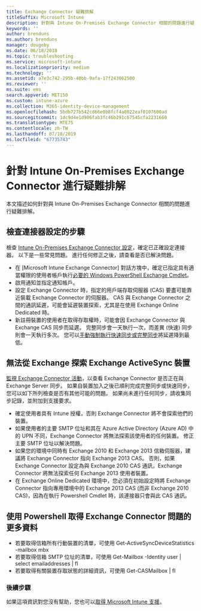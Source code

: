 ```yaml
---
title: Exchange Connector 疑難排解
titleSuffix: Microsoft Intune
description: 針對與 Intune On-Premises Exchange Connector 相關的問題進行疑難排解。
keywords: ''
author: brenduns
ms.author: brenduns
manager: dougeby
ms.date: 06/18/2018
ms.topic: troubleshooting
ms.service: microsoft-intune
ms.localizationpriority: medium
ms.technology: ''
ms.assetid: a7e3c742-295b-40bb-9afa-17f243062500
ms.reviewer: ''
ms.suite: ems
search.appverid: MET150
ms.custom: intune-azure
ms.collection: M365-identity-device-management
ms.openlocfilehash: 5bdb727b542cd66e0b8fcf4a0822eaf0107600ad
ms.sourcegitcommit: 1dc9d4e1d906fab3fc46b291c67545cfa2231660
ms.translationtype: MTE75
ms.contentlocale: zh-TW
ms.lasthandoff: 07/10/2019
ms.locfileid: "67735743"
---
```

# <a name="troubleshoot-the-intune-on-premises-exchange-connector"></a>針對 Intune On-Premises Exchange Connector 進行疑難排解

本文描述如何針對與 Intune On-Premises Exchange Connector 相關的問題進行疑難排解。

## <a name="steps-for-checking-the-connector-configuration"></a>檢查連接器設定的步驟 

檢查 [Intune On-Premises Exchange Connector 設定](exchange-connector-install.md)，確定已正確設定連接器。 以下是一些常見問題。 進行任何修正之後，請查看是否已解決問題。

- 在 [Microsoft Intune Exchange Connector] 對話方塊中，確定已指定具有適當權限的使用者帳戶執行[必要的 Windows PowerShell Exchange Cmdlet](exchange-connector-install.md#exchange-cmdlet-requirements)。
- 啟用通知並指定通知帳戶。
- 設定 Exchange Connector 時，指定的用戶端存取伺服器 (CAS) 要盡可能靠近裝載 Exchange Connector 的伺服器。 CAS 與 Exchange Connector 之間的通訊延遲，可能會延遲裝置探索，尤其是在使用 Exchange Online Dedicated 時。
- 新註冊裝置的使用者在取得存取權時，可能會因 Exchange Connector 與 Exchange CAS 同步而延遲。 完整同步會一天執行一次，而差異 (快速) 同步則會一天執行多次。  您可以[手動強制執行快速同步或完整同步](exchange-connector-install.md#manually-force-a-quick-sync-or-full-sync)將延遲降到最低。
 
## <a name="exchange-activesync-device-not-discovered-from-exchange"></a>無法從 Exchange 探索 Exchange ActiveSync 裝置
[監視 Exchange Connector 活動](exchange-connector-install.md#on-premises-exchange-connector-high-availability-support)，以查看 Exchange Connector 是否正在與 Exchange Server 同步。 如果自裝置加入之後已順利完成完整同步或快速同步，您可以如下所列檢查是否有其他可能的問題。 如果尚未進行任何同步，請收集同步記錄，並附加到支援要求。

- 確定使用者具有 Intune 授權，否則 Exchange Connector 將不會探索他們的裝置。
- 如果使用者的主要 SMTP 位址和其在 Azure Active Directory (Azure AD) 中的 UPN 不同，Exchange Connector 將無法探索該使用者的任何裝置。 修正主要 SMTP 位址以解決問題。
- 如果您的環境中同時有 Exchange 2010 和 Exchange 2013 信箱伺服器，建議將 Exchange Connector 指向 Exchange 2013 CAS。 否則，如果 Exchange Connector 設定為與 Exchange 2010 CAS 通訊，Exchange Connector 將無法探索任何 Exchange 2013 使用者裝置。 
- 在 Exchange Online Dedicated 環境中，您必須在初始設定時將 Exchange Connector 指向專用環境中的 Exchange 2013 CAS (而非 Exchange 2010 CAS)，因為在執行 Powershell Cmdlet 時，該連接器只會與此 CAS 通訊。


## <a name="using-powershell-to-get-more-data-on-exchange-connector-issues"></a>使用 Powershell 取得 Exchange Connector 問題的更多資料
- 若要取得信箱所有行動裝置的清單，可使用 Get-ActiveSyncDeviceStatistics -mailbox mbx
- 若要取得信箱 SMTP 位址的清單，可使用 Get-Mailbox -Identity user | select emailaddresses | fl
- 若要取得有關裝置存取狀態的詳細資訊，可使用 Get-CASMailbox <upn> | fl

### <a name="next-steps"></a>後續步驟
如果這項資訊對您沒有幫助，您也可以[取得 Microsoft Intune 支援](get-support.md)。
